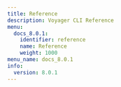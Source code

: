```yaml
---
title: Reference
description: Voyager CLI Reference
menu:
  docs_8.0.1:
    identifier: reference
    name: Reference
    weight: 1000
menu_name: docs_8.0.1
info:
  version: 8.0.1
---
```


